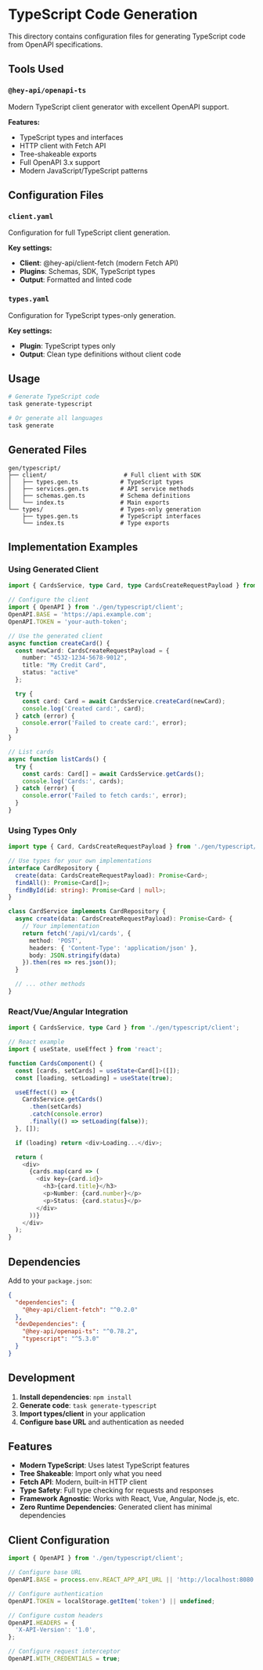 # TypeScript Code Generation

This directory contains configuration files for generating TypeScript code from OpenAPI specifications.

## Tools Used

### `@hey-api/openapi-ts`
Modern TypeScript client generator with excellent OpenAPI support.

**Features:**
- TypeScript types and interfaces
- HTTP client with Fetch API
- Tree-shakeable exports
- Full OpenAPI 3.x support
- Modern JavaScript/TypeScript patterns

## Configuration Files

### `client.yaml`
Configuration for full TypeScript client generation.

**Key settings:**
- **Client**: @hey-api/client-fetch (modern Fetch API)
- **Plugins**: Schemas, SDK, TypeScript types
- **Output**: Formatted and linted code

### `types.yaml`
Configuration for TypeScript types-only generation.

**Key settings:**
- **Plugin**: TypeScript types only
- **Output**: Clean type definitions without client code

## Usage

```bash
# Generate TypeScript code
task generate-typescript

# Or generate all languages
task generate
```

## Generated Files

```
gen/typescript/
├── client/                      # Full client with SDK
│   ├── types.gen.ts            # TypeScript types
│   ├── services.gen.ts         # API service methods
│   ├── schemas.gen.ts          # Schema definitions
│   └── index.ts                # Main exports
└── types/                      # Types-only generation
    ├── types.gen.ts            # TypeScript interfaces
    └── index.ts                # Type exports
```

## Implementation Examples

### Using Generated Client

```typescript
import { CardsService, type Card, type CardsCreateRequestPayload } from './gen/typescript/client';

// Configure the client
import { OpenAPI } from './gen/typescript/client';
OpenAPI.BASE = 'https://api.example.com';
OpenAPI.TOKEN = 'your-auth-token';

// Use the generated client
async function createCard() {
  const newCard: CardsCreateRequestPayload = {
    number: "4532-1234-5678-9012",
    title: "My Credit Card",
    status: "active"
  };

  try {
    const card: Card = await CardsService.createCard(newCard);
    console.log('Created card:', card);
  } catch (error) {
    console.error('Failed to create card:', error);
  }
}

// List cards
async function listCards() {
  try {
    const cards: Card[] = await CardsService.getCards();
    console.log('Cards:', cards);
  } catch (error) {
    console.error('Failed to fetch cards:', error);
  }
}
```

### Using Types Only

```typescript
import type { Card, CardsCreateRequestPayload } from './gen/typescript/types';

// Use types for your own implementations
interface CardRepository {
  create(data: CardsCreateRequestPayload): Promise<Card>;
  findAll(): Promise<Card[]>;
  findById(id: string): Promise<Card | null>;
}

class CardService implements CardRepository {
  async create(data: CardsCreateRequestPayload): Promise<Card> {
    // Your implementation
    return fetch('/api/v1/cards', {
      method: 'POST',
      headers: { 'Content-Type': 'application/json' },
      body: JSON.stringify(data)
    }).then(res => res.json());
  }

  // ... other methods
}
```

### React/Vue/Angular Integration

```typescript
import { CardsService, type Card } from './gen/typescript/client';

// React example
import { useState, useEffect } from 'react';

function CardsComponent() {
  const [cards, setCards] = useState<Card[]>([]);
  const [loading, setLoading] = useState(true);

  useEffect(() => {
    CardsService.getCards()
      .then(setCards)
      .catch(console.error)
      .finally(() => setLoading(false));
  }, []);

  if (loading) return <div>Loading...</div>;

  return (
    <div>
      {cards.map(card => (
        <div key={card.id}>
          <h3>{card.title}</h3>
          <p>Number: {card.number}</p>
          <p>Status: {card.status}</p>
        </div>
      ))}
    </div>
  );
}
```

## Dependencies

Add to your `package.json`:

```json
{
  "dependencies": {
    "@hey-api/client-fetch": "^0.2.0"
  },
  "devDependencies": {
    "@hey-api/openapi-ts": "^0.78.2",
    "typescript": "^5.3.0"
  }
}
```

## Development

1. **Install dependencies**: `npm install`
2. **Generate code**: `task generate-typescript`
3. **Import types/client** in your application
4. **Configure base URL** and authentication as needed

## Features

- **Modern TypeScript**: Uses latest TypeScript features
- **Tree Shakeable**: Import only what you need
- **Fetch API**: Modern, built-in HTTP client
- **Type Safety**: Full type checking for requests and responses
- **Framework Agnostic**: Works with React, Vue, Angular, Node.js, etc.
- **Zero Runtime Dependencies**: Generated client has minimal dependencies

## Client Configuration

```typescript
import { OpenAPI } from './gen/typescript/client';

// Configure base URL
OpenAPI.BASE = process.env.REACT_APP_API_URL || 'http://localhost:8080';

// Configure authentication
OpenAPI.TOKEN = localStorage.getItem('token') || undefined;

// Configure custom headers
OpenAPI.HEADERS = {
  'X-API-Version': '1.0',
};

// Configure request interceptor
OpenAPI.WITH_CREDENTIALS = true;
``` 